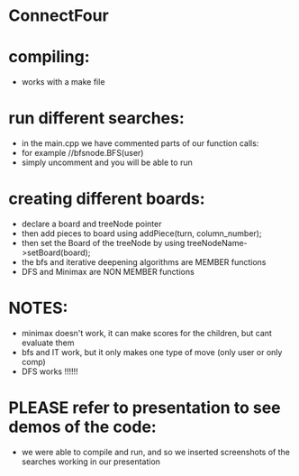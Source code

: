# ConnectFour
# compiling:
-  works with a make file
# run different searches:
- in the main.cpp we have commented parts of our function calls:
- for example //bfsnode.BFS(user)
- simply uncomment and you will be able to run

# creating different boards:
- declare a board and treeNode pointer
- then add pieces to board using addPiece(turn, column_number); 
- then set the Board of the treeNode by using treeNodeName->setBoard(board);
- the bfs and iterative deepening algorithms are MEMBER functions
- DFS and Minimax are NON MEMBER functions

# NOTES:
- minimax doesn't work, it can make scores for the children, but cant evaluate them
- bfs and IT work, but it only makes one type of move (only user or only comp)
- DFS works !!!!!!

# PLEASE refer to presentation to see demos of the code:
- we were able to compile and run, and so we inserted screenshots of the searches working in our presentation
